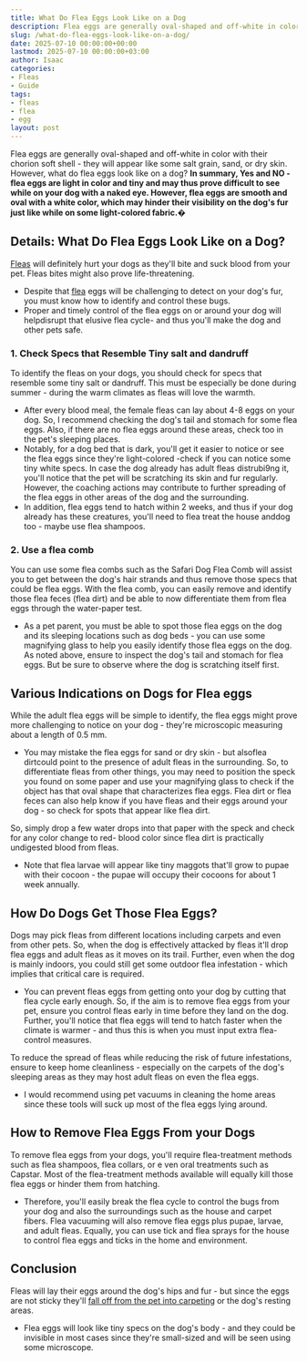 ```yaml
---
title: What Do Flea Eggs Look Like on a Dog
description: Flea eggs are generally oval-shaped and off-white in color with their chorion soft shell - they will appear like some salt grain, sand, or dry skin.
slug: /what-do-flea-eggs-look-like-on-a-dog/
date: 2025-07-10 00:00:00+00:00
lastmod: 2025-07-10 00:00:00+03:00
author: Isaac
categories:
- Fleas
- Guide
tags:
- fleas
- flea
- egg
layout: post
---
```

Flea eggs are generally oval-shaped and off-white in color with their chorion soft shell - they will appear like some salt grain, sand, or dry skin. However, what do flea eggs look like on a dog?
**In summary, Yes and NO - flea eggs are light in color and tiny and may thus prove difficult to see while on your dog with a naked eye. However, flea eggs are smooth and oval with a white color, which may hinder their visibility on the dog's fur just like while on some light-colored fabric.�**
## Details: What Do Flea Eggs Look Like on a Dog?
[Fleas](https://pestpolicy.com/flea-eggs-vs-dandruff/) will definitely hurt your dogs as they'll bite and suck blood from your pet. Fleas bites might also prove life-threatening.
- Despite that [flea](https://pestpolicy.com/how-long-do-flea-eggs-take-to-hatch/) eggs will be challenging to detect on your dog's fur, you must know how to identify and control these bugs.
- Proper and timely control of the flea eggs on or around your dog will helpdisrupt that elusive flea cycle- and thus you'll make the dog and other pets safe.
### 1. Check Specs that Resemble Tiny salt and dandruff
To identify the fleas on your dogs, you should check for specs that resemble some tiny salt or dandruff. This must be especially be done during summer - during the warm climates as fleas will love the warmth.
- After every blood meal, the female fleas can lay about 4-8 eggs on your dog.
So, I recommend checking the dog's tail and stomach for some flea eggs. Also, if there are no flea eggs around these areas, check too in the pet's sleeping places.
- Notably, for a dog bed that is dark, you'll get it easier to notice or see the flea eggs since they're light-colored -check if you can notice some tiny white specs.
In case the dog already has adult fleas distrubi9ng it, you'll notice that the pet will be scratching its skin and fur regularly. However, the coaching actions may contribute to further spreading of the flea eggs in other areas of the dog and the surrounding.
- In addition, flea eggs tend to hatch within 2 weeks, and thus if your dog already has these creatures, you'll need to flea treat the house anddog too - maybe use flea shampoos.
### 2. Use a flea comb
You can use some flea combs such as the
Safari Dog Flea Comb
will assist you to get between the dog's hair strands and thus remove those specs that could be flea eggs.
With the flea comb, you can easily remove and identify those flea feces (flea dirt) and be able to now differentiate them from flea eggs through the water-paper test.
- As a pet parent, you must be able to spot those flea eggs on the dog and its sleeping locations such as dog beds - you can use some magnifying glass to help you easily identify those flea eggs on the dog.
As noted above, ensure to inspect the dog's tail and stomach for flea eggs. But be sure to observe where the dog is scratching itself first.
## Various Indications on Dogs for Flea eggs
While the adult flea eggs will be simple to identify, the flea eggs might prove more challenging to notice on your dog - they're microscopic measuring about a length of 0.5 mm.
- You may mistake the flea eggs for sand or dry skin - but alsoflea dirtcould point to the presence of adult fleas in the surrounding.
So, to differentiate fleas from other things, you may need to position the speck you found on some paper and use your magnifying glass to check if the object has that oval shape that characterizes flea eggs.
Flea dirt or flea feces can also help know if you have fleas and their eggs around your dog - so check for spots that appear like flea dirt.

So, simply drop a few water drops into that paper with the speck and check for any color change to red- blood color since flea dirt is practically undigested blood from fleas.
- Note that flea larvae will appear like tiny maggots that'll grow to pupae with their cocoon - the pupae will occupy their cocoons for about 1 week annually.
## How Do Dogs Get Those Flea Eggs?
Dogs may pick fleas
from different locations including carpets and even from other pets. So, when the dog is effectively attacked by fleas it'll drop flea eggs and adult fleas as it moves on its trail.
Further, even when the dog is mainly indoors, you could still get some outdoor flea infestation - which implies that critical care is required.
- You can prevent fleas eggs from getting onto your dog by cutting that flea cycle early enough. So, if the aim is to remove flea eggs from your pet, ensure you control fleas early in time before they land on the dog.
Further, you'll notice that flea eggs will tend to hatch faster when the climate is warmer - and thus this is when you must input extra flea-control measures.

To reduce the spread of fleas while reducing the risk of future infestations, ensure to keep home cleanliness - especially on the carpets of the dog's sleeping areas as they may host adult fleas on even the flea eggs.
- I would recommend using pet vacuums in cleaning the home areas since these tools will suck up most of the flea eggs lying around.
## How to Remove Flea Eggs From your Dogs
To remove flea eggs from your dogs, you'll require flea-treatment methods such as flea shampoos, flea collars, or e
ven oral treatments such as Capstar.
Most of the flea-treatment methods available will equally kill those flea eggs or hinder them from hatching.
- Therefore, you'll easily break the flea cycle to control the bugs from your dog and also the surroundings such as the house and carpet fibers.
Flea vacuuming will also remove flea eggs plus pupae, larvae, and adult fleas. Equally, you can use tick and flea sprays for the house to control flea eggs and ticks in the home and environment.
## Conclusion
Fleas will lay their eggs around the dog's hips and fur - but since the eggs are not sticky they'll
[fall off from the pet into carpeting](https://pestpolicy.com/where-do-fleas-lay-eggs/)
or the dog's resting areas.
- Flea eggs will look like tiny specs on the dog's body - and they could be invisible in most cases since they're small-sized and will be seen using some microscope.